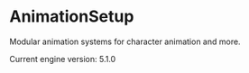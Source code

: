 # AnimationSetup
Modular animation systems for character animation and more.

Current engine version: 5.1.0
